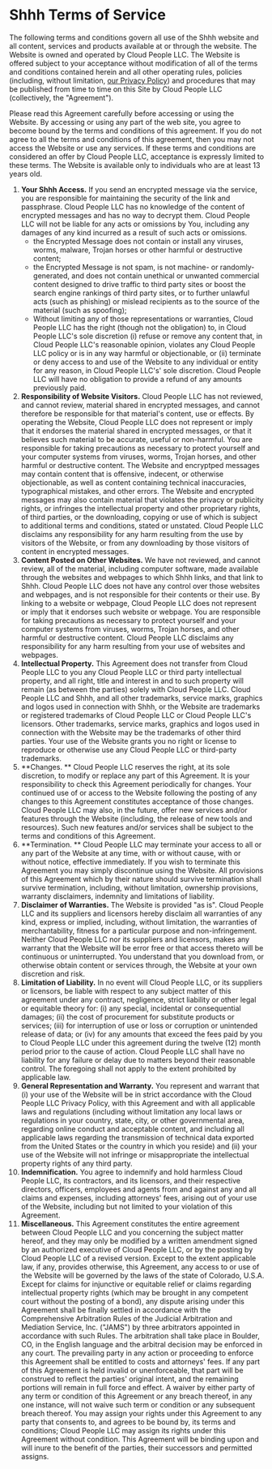 # Shhh Terms of Service

The following terms and conditions govern all use of the Shhh website and all content, services and products available at or through the website. The Website is owned and operated by Cloud People LLC. The Website is offered subject to your acceptance without modification of all of the terms and conditions contained herein and all other operating rules, policies (including, without limitation, [our Privacy Policy](https://shhh.link/privacy)) and procedures that may be published from time to time on this Site by Cloud People LLC (collectively, the &quot;Agreement&quot;).

Please read this Agreement carefully before accessing or using the Website. By accessing or using any part of the web site, you agree to become bound by the terms and conditions of this agreement. If you do not agree to all the terms and conditions of this agreement, then you may not access the Website or use any services. If these terms and conditions are considered an offer by Cloud People LLC, acceptance is expressly limited to these terms. The Website is available only to individuals who are at least 13 years old.

1. **Your Shhh Access.**  If you send an encrypted message via the service, you are responsible for maintaining the security of the link and passphrase. Cloud People LLC has no knowledge of the content of encrypted messages and has no  way to  decrypt them. Cloud People LLC will not be liable for any acts or omissions by You, including any damages of any kind incurred as a result of such acts or omissions.
      - the Encrypted Message does not contain or install any viruses, worms, malware, Trojan horses or other harmful or destructive content;
      - the Encrypted Message is not spam, is not machine- or randomly-generated, and does not contain unethical or unwanted commercial content designed to drive traffic to third party sites or boost the search engine rankings of third party sites, or to further unlawful acts (such as phishing) or mislead recipients as to the source of the material (such as spoofing);
      - Without limiting any of those representations or warranties, Cloud People LLC has the right (though not the obligation) to, in Cloud People LLC&#39;s sole discretion (i) refuse or remove any content that, in Cloud People LLC's reasonable opinion, violates any Cloud People LLC policy or is in any way harmful or objectionable, or (ii) terminate or deny access to and use of the Website to any individual or entity for any reason, in Cloud People LLC&#39;s&#39; sole discretion. Cloud People LLC will have no obligation to provide a refund of any amounts previously paid.
2. **Responsibility of Website Visitors.**  Cloud People LLC has not reviewed, and cannot review, material shared in encrypted messages, and cannot therefore be responsible for that material&#39;s content, use or effects. By operating the Website, Cloud People LLC does not represent or imply that it endorses the material shared in encrypted messages, or that it believes such material to be accurate, useful or non-harmful. You are responsible for taking precautions as necessary to protect yourself and your computer systems from viruses, worms, Trojan horses, and other harmful or destructive content. The Website and encryptped  messages may contain content that is offensive, indecent, or otherwise objectionable, as well as content containing technical inaccuracies, typographical mistakes, and other errors. The Website and  encrypted messages may also contain material that violates the privacy or publicity rights, or infringes the intellectual property and other proprietary rights, of third parties, or the downloading, copying or use of which is subject to additional terms and conditions, stated or unstated. Cloud People LLC disclaims any responsibility for any harm resulting from the use by visitors of the Website, or from any downloading by those visitors of content in encrypted messages.
3. **Content Posted on Other Websites.**  We have not reviewed, and cannot review, all of the material, including computer software, made available through the websites and webpages to which Shhh links, and that link to Shhh. Cloud People LLC does not have any control over those websites and webpages, and is not responsible for their contents or their use. By linking to a website or webpage, Cloud People LLC does not represent or imply that it endorses such website or webpage. You are responsible for taking precautions as necessary to protect yourself and your computer systems from viruses, worms, Trojan horses, and other harmful or destructive content. Cloud People LLC disclaims any responsibility for any harm resulting from your use of websites and webpages.
4. **Intellectual Property.**  This Agreement does not transfer from Cloud People LLC to you any Cloud People LLC or third party intellectual property, and all right, title and interest in and to such property will remain (as between the parties) solely with Cloud People LLC. Cloud People LLC and Shhh, and all other trademarks, service marks, graphics and logos used in connection with Shhh, or the Website are trademarks or registered trademarks of Cloud People LLC or Cloud People LLC&#39;s licensors. Other trademarks, service marks, graphics and logos used in connection with the Website may be the trademarks of other third parties. Your use of the Website grants you no right or license to reproduce or otherwise use any Cloud People LLC or third-party trademarks.
5. **Changes. ** Cloud People LLC reserves the right, at its sole discretion, to modify or replace any part of this Agreement. It is your responsibility to check this Agreement periodically for changes. Your continued use of or access to the Website following the posting of any changes to this Agreement constitutes acceptance of those changes. Cloud People LLC may also, in the future, offer new services and/or features through the Website (including, the release of new tools and resources). Such new features and/or services shall be subject to the terms and conditions of this Agreement.
6. **Termination. ** Cloud People LLC may terminate your access to all or any part of the Website at any time, with or without cause, with or without notice, effective immediately. If you wish to terminate this Agreement you may simply discontinue using the Website. All provisions of this Agreement which by their nature should survive termination shall survive termination, including, without limitation, ownership provisions, warranty disclaimers, indemnity and limitations of liability.
7. **Disclaimer of Warranties.**  The Website is provided &quot;as is&quot;. Cloud People LLC and its suppliers and licensors hereby disclaim all warranties of any kind, express or implied, including, without limitation, the warranties of merchantability, fitness for a particular purpose and non-infringement. Neither Cloud People LLC nor its suppliers and licensors, makes any warranty that the Website will be error free or that access thereto will be continuous or uninterrupted. You understand that you download from, or otherwise obtain content or services through, the Website at your own discretion and risk.
8. **Limitation of Liability.**  In no event will Cloud People LLC, or its suppliers or licensors, be liable with respect to any subject matter of this agreement under any contract, negligence, strict liability or other legal or equitable theory for: (i) any special, incidental or consequential damages; (ii) the cost of procurement for substitute products or services; (iii) for interruption of use or loss or corruption or unintended release of data; or (iv) for any amounts that exceed the fees paid by you to Cloud People LLC under this agreement during the twelve (12) month period prior to the cause of action. Cloud People LLC shall have no liability for any failure or delay due to matters beyond their reasonable control. The foregoing shall not apply to the extent prohibited by applicable law.
9.  **General Representation and Warranty.**  You represent and warrant that (i) your use of the Website will be in strict accordance with the Cloud People LLC Privacy Policy, with this Agreement and with all applicable laws and regulations (including without limitation any local laws or regulations in your country, state, city, or other governmental area, regarding online conduct and acceptable content, and including all applicable laws regarding the transmission of technical data exported from the United States or the country in which you reside) and (ii) your use of the Website will not infringe or misappropriate the intellectual property rights of any third party.
10. **Indemnification.**  You agree to indemnify and hold harmless Cloud People LLC, its contractors, and its licensors, and their respective directors, officers, employees and agents from and against any and all claims and expenses, including attorneys&#39; fees, arising out of your use of the Website, including but not limited to your violation of this Agreement.
11. **Miscellaneous.**  This Agreement constitutes the entire agreement between Cloud People LLC and you concerning the subject matter hereof, and they may only be modified by a written amendment signed by an authorized executive of Cloud People LLC, or by the posting by Cloud People LLC of a revised version. Except to the extent applicable law, if any, provides otherwise, this Agreement, any access to or use of the Website will be governed by the laws of the state of Colorado, U.S.A. Except for claims for injunctive or equitable relief or claims regarding intellectual property rights (which may be brought in any competent court without the posting of a bond), any dispute arising under this Agreement shall be finally settled in accordance with the Comprehensive Arbitration Rules of the Judicial Arbitration and Mediation Service, Inc. (&quot;JAMS&quot;) by three arbitrators appointed in accordance with such Rules. The arbitration shall take place in Boulder, CO, in the English language and the arbitral decision may be enforced in any court. The prevailing party in any action or proceeding to enforce this Agreement shall be entitled to costs and attorneys&#39; fees. If any part of this Agreement is held invalid or unenforceable, that part will be construed to reflect the parties&#39; original intent, and the remaining portions will remain in full force and effect. A waiver by either party of any term or condition of this Agreement or any breach thereof, in any one instance, will not waive such term or condition or any subsequent breach thereof. You may assign your rights under this Agreement to any party that consents to, and agrees to be bound by, its terms and conditions; Cloud People LLC may assign its rights under this Agreement without condition. This Agreement will be binding upon and will inure to the benefit of the parties, their successors and permitted assigns.